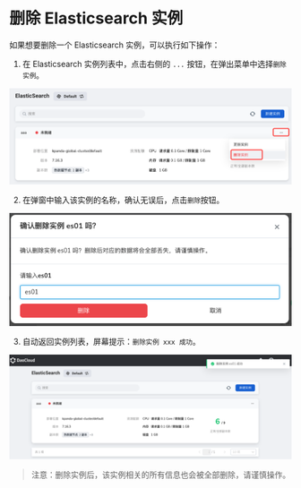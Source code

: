 # 删除 Elasticsearch 实例

如果想要删除一个 Elasticsearch 实例，可以执行如下操作：

1. 在 Elasticsearch 实例列表中，点击右侧的 `...` 按钮，在弹出菜单中选择`删除实例`。

  ![删除实例](../images/delete01.png)

2. 在弹窗中输入该实例的名称，确认无误后，点击`删除`按钮。

  ![删除实例](../images/delete03.png)

3. 自动返回实例列表，屏幕提示：`删除实例 xxx 成功`。

  ![删除实例](../images/delete04.png)

> 注意：删除实例后，该实例相关的所有信息也会被全部删除，请谨慎操作。
